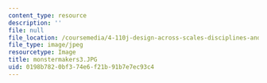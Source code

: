 ```yaml
---
content_type: resource
description: ''
file: null
file_location: /coursemedia/4-110j-design-across-scales-disciplines-and-problem-contexts-spring-2013/0198b7820bf374e6f21b91b7e7ec93c4_monstermakers3.JPG
file_type: image/jpeg
resourcetype: Image
title: monstermakers3.JPG
uid: 0198b782-0bf3-74e6-f21b-91b7e7ec93c4
---
```

